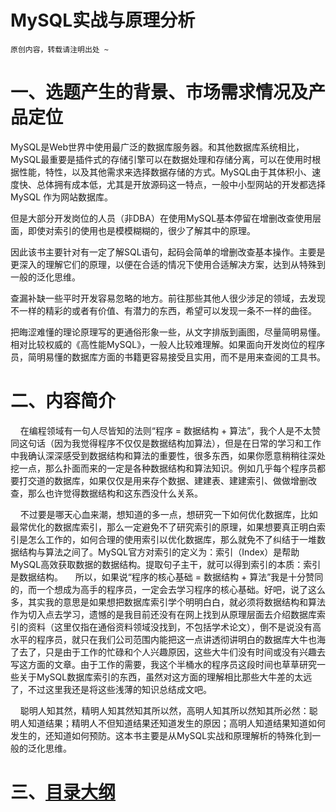 # MySQL实战与原理分析
````
原创内容，转载请注明出处 ~
````

# 一、选题产生的背景、市场需求情况及产品定位


MySQL是Web世界中使用最广泛的数据库服务器。和其他数据库系统相比，MySQL最重要是插件式的存储引擎可以在数据处理和存储分离，可以在使用时根据性能，特性，以及其他需求来选择数据存储的方式。MySQL由于其体积小、速度快、总体拥有成本低，尤其是开放源码这一特点，一般中小型网站的开发都选择 MySQL 作为网站数据库。

但是大部分开发岗位的人员（非DBA）在使用MySQL基本停留在增删改查使用层面，即使对索引的使用也是模模糊糊的，很少了解其中的原理。

因此该书主要针对有一定了解SQL语句，起码会简单的增删改查基本操作。主要是更深入的理解它们的原理，以便在合适的情况下使用合适解决方案，达到从特殊到一般的泛化思维。

查漏补缺一些平时开发容易忽略的地方。前往那些其他人很少涉足的领域，去发现不一样的精彩的或者有价值、有潜力的东西，希望可以发现一条不一样的曲径。

把晦涩难懂的理论原理写的更通俗形象一些，从文字排版到画图，尽量简明易懂。相对比较权威的《高性能MySQL》，一般人比较难理解。如果面向开发岗位的程序员，简明易懂的数据库方面的书籍更容易接受且实用，而不是用来查阅的工具书。

# 二、内容简介

&nbsp;&nbsp;&nbsp;&nbsp;在编程领域有一句人尽皆知的法则“程序 = 数据结构 + 算法”，我个人是不太赞同这句话（因为我觉得程序不仅仅是数据结构加算法），但是在日常的学习和工作中我确认深深感受到数据结构和算法的重要性，很多东西，如果你愿意稍稍往深处挖一点，那么扑面而来的一定是各种数据结构和算法知识。例如几乎每个程序员都要打交道的数据库，如果仅仅是用来存个数据、建建表、建建索引、做做增删改查，那么也许觉得数据结构和这东西没什么关系。

&nbsp;&nbsp;&nbsp;&nbsp;不过要是哪天心血来潮，想知道的多一点，想研究一下如何优化数据库，比如最常优化的数据库索引，那么一定避免不了研究索引的原理，如果想要真正明白索引是怎么工作的，如何合理的使用索引以优化数据库，那么就免不了纠结于一堆数据结构与算法之间了。MySQL官方对索引的定义为：索引（Index）是帮助MySQL高效获取数据的数据结构。提取句子主干，就可以得到索引的本质：索引是数据结构。
&nbsp;&nbsp;&nbsp;&nbsp;所以，如果说“程序的核心基础 = 数据结构 + 算法”我是十分赞同的，而一个想成为高手的程序员，一定会去学习程序的核心基础。好吧，说了这么多，其实我的意思是如果想把数据库索引学个明明白白，就必须将数据结构和算法作为切入点去学习，遗憾的是我目前还没有在网上找到从原理层面去介绍数据库索引的资料（这里仅指在通俗资料领域没找到，不包括学术论文），倒不是说没有高水平的程序员，就只在我们公司范围内能把这一点讲透彻讲明白的数据库大牛也海了去了，只是由于工作的忙碌和个人兴趣原因，这些大牛们没有时间或没有兴趣去写这方面的文章。由于工作的需要，我这个半桶水的程序员这段时间也草草研究一些关于MySQL数据库索引的东西，虽然对这方面的理解相比那些大牛差的太远了，不过这里我还是将这些浅薄的知识总结成文吧。

&nbsp;&nbsp;&nbsp;&nbsp;聪明人知其然，精明人知其然知其所以然，高明人知其所以然知其所必然：聪明人知道结果；精明人不但知道结果还知道发生的原因；高明人知道结果知道如何发生的，还知道如何预防。这本书主要是从MySQL实战和原理解析的特殊化到一般的泛化思维。


# 三、[目录大纲](https://github.com/tcyfree/mysql-actual-combat-and-principle-analysis/blob/master/Catalog.md)